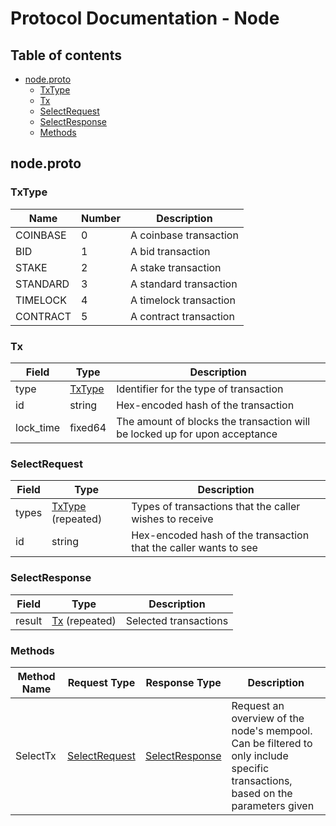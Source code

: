 # Protocol Documentation - Node

## Table of contents

- [node.proto](#node.proto)
	- [TxType](#txtype)
	- [Tx](#tx)
	- [SelectRequest](#selectrequest)
	- [SelectResponse](#selectresponse)
	- [Methods](#methods)

## node.proto

### TxType

| Name | Number | Description |
| ---- | ------ | ----------- |
| COINBASE | 0 | A coinbase transaction |
| BID | 1 | A bid transaction |
| STAKE | 2 | A stake transaction |
| STANDARD | 3 | A standard transaction |
| TIMELOCK | 4 | A timelock transaction |
| CONTRACT | 5 | A contract transaction |

### Tx

| Field | Type | Description |
| ----- | ---- | ----------- |
| type | [TxType](#txtype) | Identifier for the type of transaction |
| id | string | Hex-encoded hash of the transaction |
| lock_time | fixed64 | The amount of blocks the transaction will be locked up for upon acceptance |

### SelectRequest

| Field | Type | Description |
| ----- | ---- | ----------- |
| types | [TxType](#txtype) (repeated) | Types of transactions that the caller wishes to receive |
| id | string | Hex-encoded hash of the transaction that the caller wants to see |

### SelectResponse

| Field | Type | Description |
| ----- | ---- | ----------- |
| result | [Tx](#Tx) (repeated) | Selected transactions |

### Methods

| Method Name | Request Type | Response Type | Description |
| ----------- | ------------ | ------------- | ----------- |
| SelectTx | [SelectRequest](#selectrequest) | [SelectResponse](#selectresponse) | Request an overview of the node's mempool. Can be filtered to only include specific transactions, based on the parameters given |
